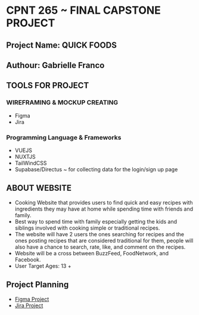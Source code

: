 # CPNT 265 ~ FINAL CAPSTONE PROJECT
## Project Name: QUICK FOODS 
## Authour: Gabrielle Franco

## TOOLS FOR PROJECT

### WIREFRAMING & MOCKUP CREATING
 - Figma
 - Jira

### Programming Language & Frameworks
  - VUEJS
  - NUXTJS
  - TailWindCSS
  - Supabase/Directus ~ for collecting data for the login/sign up page

## ABOUT WEBSITE

- Cooking Website that provides users to find quick and easy recipes with ingredients they may have at home while spending time with friends and family.
- Best way to spend time with family especially getting the kids and siblings involved with cooking simple or traditional recipes.
- The website will have 2 users the ones searching for recipes and the ones posting recipes that are considered traditional for them, people will also have a chance to search, rate, like, and comment on the recipes.
- Website will be a cross between BuzzFeed, FoodNetwork, and Facebook.
- User Target Ages: 13 +

## Project Planning
- [Figma Project](https://www.figma.com/file/GtILSTT0DNpwUvXAupsGIr/QuickFoods?type=design&node-id=0%3A1&mode=design&t=WbMFt620WbVE9eed-1)
- [Jira Project](https://gabbyvictorious1.atlassian.net/jira/software/projects/CAP/boards/2?atlOrigin=eyJpIjoiZWNmYjZhNjE1NTJhNGRhNWFmNjZiYTFhODdhOTA5ZTciLCJwIjoiaiJ9)
